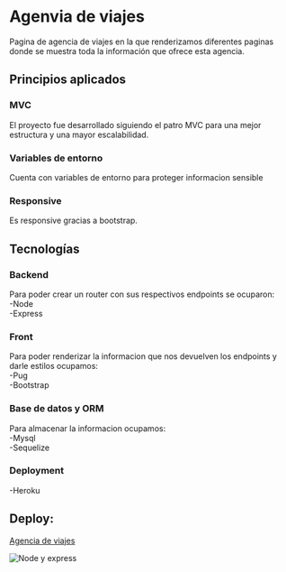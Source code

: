 # Agenvia de viajes
Pagina de agencia de viajes en la que renderizamos diferentes paginas donde se muestra toda la información que ofrece esta agencia.

## Principios aplicados

### MVC
El proyecto fue desarrollado siguiendo el patro MVC para una mejor estructura y una mayor escalabilidad.  

### Variables de entorno
Cuenta con variables de entorno para proteger informacion sensible  
### Responsive
Es responsive gracias a bootstrap.  

## Tecnologías
### Backend  
Para poder crear un router con sus respectivos endpoints se ocuparon:  
-Node  
-Express  

### Front  
Para poder renderizar la informacion que nos devuelven los endpoints y darle estilos ocupamos:  
-Pug  
-Bootstrap

### Base de datos y ORM  
Para almacenar la informacion ocupamos:  
-Mysql  
-Sequelize  

### Deployment  
-Heroku  

## Deploy:  
[Agencia de viajes](https://agencia-viajes.herokuapp.com/)  



![Node y express](https://www.comaporter.com/wp-content/uploads/2021/05/curso-gratis-backend-node-js-express.jpg)  
